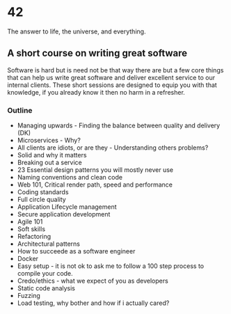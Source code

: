 # 42
The answer to life, the universe, and everything.

## A short course on writing great software
Software is hard but is need not be that way there are but a few core things
that can help us write great software and deliver excellent service to our 
internal clients.  These short sessions are designed to equip you with that
knowledge, if you already know it then no harm in a refresher.

### Outline

* Managing upwards - Finding the balance between quality and delivery (DK)
* Microservices - Why?
* All clients are idiots, or are they - Understanding others problems?
* Solid and why it matters
* Breaking out a service
* 23 Essential design patterns you will mostly never use
* Naming conventions and clean code
* Web 101, Critical render path, speed and performance
* Coding standards
* Full circle quality
* Application Lifecycle management
* Secure application development
* Agile 101
* Soft skills
* Refactoring
* Architectural patterns
* How to succeede as a software engineer 
* Docker
* Easy setup - it is not ok to ask me to follow a 100 step process to compile
  your code.
* Credo/ethics - what we expect of you as developers
* Static code analysis
* Fuzzing
* Load testing, why bother and how if i actually cared?
